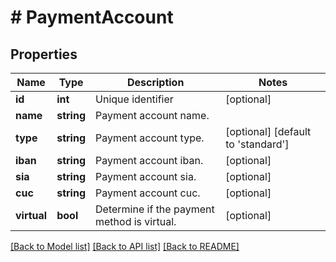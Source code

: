 # # PaymentAccount

## Properties

Name | Type | Description | Notes
------------ | ------------- | ------------- | -------------
**id** | **int** | Unique identifier | [optional]
**name** | **string** | Payment account name. |
**type** | **string** | Payment account type. | [optional] [default to 'standard']
**iban** | **string** | Payment account iban. | [optional]
**sia** | **string** | Payment account sia. | [optional]
**cuc** | **string** | Payment account cuc. | [optional]
**virtual** | **bool** | Determine if the payment method is virtual. | [optional]

[[Back to Model list]](../../README.md#models) [[Back to API list]](../../README.md#endpoints) [[Back to README]](../../README.md)
